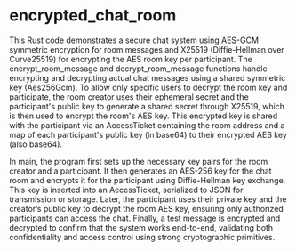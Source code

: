# encrypted_chat_room

This Rust code demonstrates a secure chat system using AES-GCM symmetric encryption for room messages and X25519 (Diffie-Hellman over Curve25519) for encrypting the AES room key per participant. The encrypt_room_message and decrypt_room_message functions handle encrypting and decrypting actual chat messages using a shared symmetric key (Aes256Gcm). To allow only specific users to decrypt the room key and participate, the room creator uses their ephemeral secret and the participant's public key to generate a shared secret through X25519, which is then used to encrypt the room's AES key. This encrypted key is shared with the participant via an AccessTicket containing the room address and a map of each participant's public key (in base64) to their encrypted AES key (also base64).

In main, the program first sets up the necessary key pairs for the room creator and a participant. It then generates an AES-256 key for the chat room and encrypts it for the participant using Diffie-Hellman key exchange. This key is inserted into an AccessTicket, serialized to JSON for transmission or storage. Later, the participant uses their private key and the creator’s public key to decrypt the room AES key, ensuring only authorized participants can access the chat. Finally, a test message is encrypted and decrypted to confirm that the system works end-to-end, validating both confidentiality and access control using strong cryptographic primitives.
